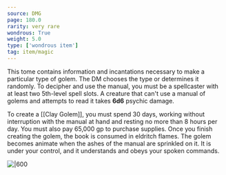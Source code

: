 ```yaml
---
source: DMG
page: 180.0
rarity: very rare
wondrous: True
weight: 5.0
type: ['wondrous item']
tag: item/magic
---
```


This tome contains information and incantations necessary to make a particular type of golem. The DM chooses the type or determines it randomly. To decipher and use the manual, you must be a spellcaster with at least two 5th-level spell slots. A creature that can't use a manual of golems and attempts to read it takes **6d6** psychic damage.

To create a [[Clay Golem]], you must spend 30 days, working without interruption with the manual at hand and resting no more than 8 hours per day. You must also pay 65,000 gp to purchase supplies. Once you finish creating the golem, the book is consumed in eldritch flames. The golem becomes animate when the ashes of the manual are sprinkled on it. It is under your control, and it understands and obeys your spoken commands.


![|600](https://5e.tools/img/items/DMG/Manual%20of%20Clay%20Golems.jpg)